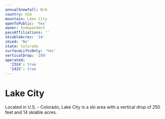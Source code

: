 ```yaml
---
annualSnowfall: N/A
country: USA
mountain: Lake City
openToPublic: 'Yes'
owner: Independent
passAffiliations: ''
skiableAcres: '14'
skied: 'No'
state: Colorado
surfaceLiftsOnly: 'Yes'
verticalDrop: '250'
operated:
  '2324': true
  '2425': true
---
```



# Lake City

Located in U.S. - Colorado, Lake City is a ski area with a vertical drop of 250 feet and 14 skiable acres.
